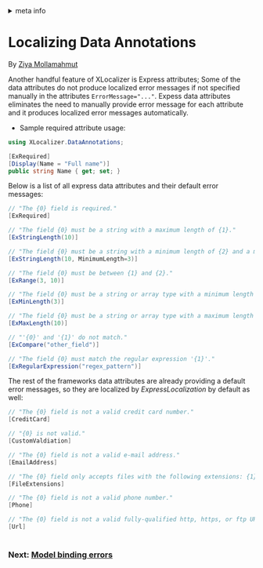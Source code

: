 <!-- meta tags details, will be assigned to meta tags inside header by js -->
<div id="meta-info">
<details><summary>meta info</summary>

> * Title: <i id="md-title">Localizing Data Annotations</i>
> * Keywords: <i id="md-keywords">localization, asp.net-core, data-annotations, validation, attributes</i>
> * Description: <i id="md-description">Learn how to localize DataAnnotations error messages with XLocalizer in Asp.Net Core web app.</i>
> * Author: <i id="md-author">Ziya Mollamahmut</i>
> * Date: <i id="md-date">08-Aug-2020</i>
> * Image: <i id="md-image">https://github.com/LazZiya/Docs/raw/vNext/XLocalizer/v1.0/images/xlocalizer-logo.png</i>
> * Image-alt: <i id="md-image-alt">XLocalizer Logo</i>
> * Version: <i id="md-version">v1.0</i>

</details>
</div>

# Localizing Data Annotations

By [Ziya Mollamahmut](https://github.com/LazZiya)

Another handful feature of XLocalizer is Express attributes; Some of the data attributes do not produce localized error messages if not specified manually in the attributes `ErrorMessage="..."`. Expess data attributes eliminates the need to manually provide error message for each attribute and it produces localized error messages automatically.

- Sample required attribute usage:
````csharp
using XLocalizer.DataAnnotations;

[ExRequired]
[Display(Name = "Full name")]
public string Name { get; set; }
````

Below is a list of all express data attributes and their default error messages: 
````csharp
// "The {0} field is required."
[ExRequired]

// "The field {0} must be a string with a maximum length of {1}."
[ExStringLength(10)]

// "The field {0} must be a string with a minimum length of {2} and a maximum length of {1}."
[ExStringLength(10, MinimumLength=3)]

// "The field {0} must be between {1} and {2}."
[ExRange(3, 10)]

// "The field {0} must be a string or array type with a minimum length of '{1}'."
[ExMinLength(3)]

// "The field {0} must be a string or array type with a maximum length of '{1}'."
[ExMaxLength(10)]

// "'{0}' and '{1}' do not match."
[ExCompare("other_field")]

// "The field {0} must match the regular expression '{1}'."
[ExRegularExpression("regex_pattern")]
````

The rest of the frameworks data attributes are already providing a default error messages, so they are localized by _ExpressLocalization_ by default as well:

````csharp
// "The {0} field is not a valid credit card number."
[CreditCard]

// "{0} is not valid."
[CustomValdiation]

// "The {0} field is not a valid e-mail address."
[EmailAddress]

// "The {0} field only accepts files with the following extensions: {1}"
[FileExtensions]

// "The {0} field is not a valid phone number."
[Phone]

// "The {0} field is not a valid fully-qualified http, https, or ftp URL."
[Url]
```` 

#
### Next: [Model binding errors][1]
#


[1]:model-binding-errors.md
